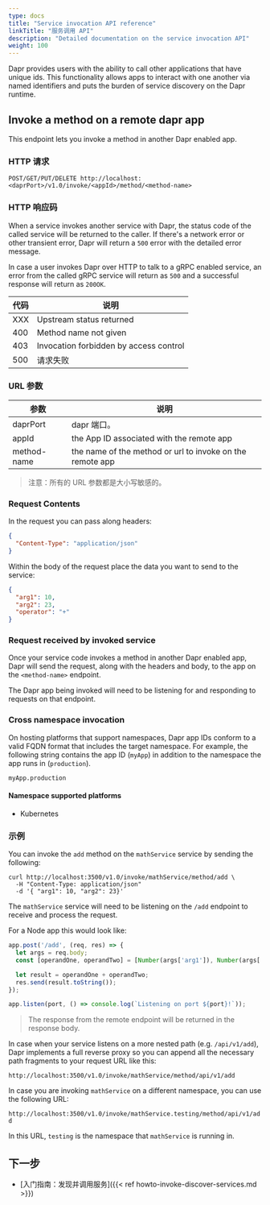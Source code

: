```yaml
---
type: docs
title: "Service invocation API reference"
linkTitle: "服务调用 API"
description: "Detailed documentation on the service invocation API"
weight: 100
---
```


Dapr provides users with the ability to call other applications that have unique ids. This functionality allows apps to interact with one another via named identifiers and puts the burden of service discovery on the Dapr runtime.

## Invoke a method on a remote dapr app

This endpoint lets you invoke a method in another Dapr enabled app.

### HTTP 请求

```
POST/GET/PUT/DELETE http://localhost:<daprPort>/v1.0/invoke/<appId>/method/<method-name>
```

### HTTP 响应码

When a service invokes another service with Dapr, the status code of the called service will be returned to the caller. If there's a network error or other transient error, Dapr will return a `500` error with the detailed error message.

In case a user invokes Dapr over HTTP to talk to a gRPC enabled service, an error from the called gRPC service will return as `500` and a successful response will return as `200OK`.

| 代码  | 说明                                     |
| --- | -------------------------------------- |
| XXX | Upstream status returned               |
| 400 | Method name not given                  |
| 403 | Invocation forbidden by access control |
| 500 | 请求失败                                   |

### URL 参数

| 参数          | 说明                                                        |
| ----------- | --------------------------------------------------------- |
| daprPort    | dapr 端口。                                                  |
| appId       | the App ID associated with the remote app                 |
| method-name | the name of the method or url to invoke on the remote app |

> 注意：所有的 URL 参数都是大小写敏感的。

### Request Contents

In the request you can pass along headers:

```json
{
  "Content-Type": "application/json"
}
```

Within the body of the request place the data you want to send to the service:

```json
{
  "arg1": 10,
  "arg2": 23,
  "operator": "+"
}
```

### Request received by invoked service

Once your service code invokes a method in another Dapr enabled app, Dapr will send the request, along with the headers and body, to the app on the `<method-name>` endpoint.

The Dapr app being invoked will need to be listening for and responding to requests on that endpoint.

### Cross namespace invocation

On hosting platforms that support namespaces, Dapr app IDs conform to a valid FQDN format that includes the target namespace. For example, the following string contains the app ID (`myApp`) in addition to the namespace the app runs in (`production`).

```
myApp.production
```

#### Namespace supported platforms

- Kubernetes

### 示例

You can invoke the `add` method on the `mathService` service by sending the following:

```shell
curl http://localhost:3500/v1.0/invoke/mathService/method/add \
  -H "Content-Type: application/json"
  -d '{ "arg1": 10, "arg2": 23}'
```

The `mathService` service will need to be listening on the `/add` endpoint to receive and process the request.

For a Node app this would look like:

```js
app.post('/add', (req, res) => {
  let args = req.body;
  const [operandOne, operandTwo] = [Number(args['arg1']), Number(args['arg2'])];

  let result = operandOne + operandTwo;
  res.send(result.toString());
});

app.listen(port, () => console.log(`Listening on port ${port}!`));
```

> The response from the remote endpoint will be returned in the response body.

In case when your service listens on a more nested path (e.g. `/api/v1/add`), Dapr implements a full reverse proxy so you can append all the necessary path fragments to your request URL like this:

`http://localhost:3500/v1.0/invoke/mathService/method/api/v1/add`

In case you are invoking `mathService` on a different namespace, you can use the following URL:

`http://localhost:3500/v1.0/invoke/mathService.testing/method/api/v1/add`

In this URL, `testing` is the namespace that `mathService` is running in.

## 下一步
- [入门指南：发现并调用服务]({{< ref howto-invoke-discover-services.md >}})
